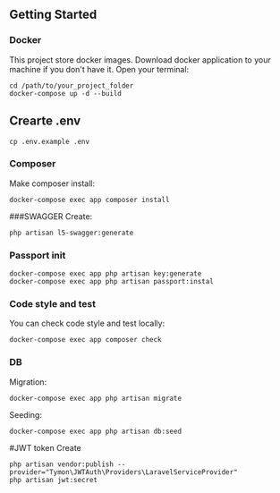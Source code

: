 ## Getting Started

### Docker
This project store docker images. Download docker application to your machine if you don't have it. Open your terminal:

    cd /path/to/your_project_folder
    docker-compose up -d --build

## Crearte .env

    cp .env.example .env

### Composer
Make composer install:

    docker-compose exec app composer install

###SWAGGER
Create:

    php artisan l5-swagger:generate

### Passport init

    docker-compose exec app php artisan key:generate
    docker-compose exec app php artisan passport:instal

### Code style and test
You can check code style and test locally:

    docker-compose exec app composer check

### DB
Migration:

    docker-compose exec app php artisan migrate

Seeding:

    docker-compose exec app php artisan db:seed

#JWT token
Create 

    php artisan vendor:publish --provider="Tymon\JWTAuth\Providers\LaravelServiceProvider"
    php artisan jwt:secret

